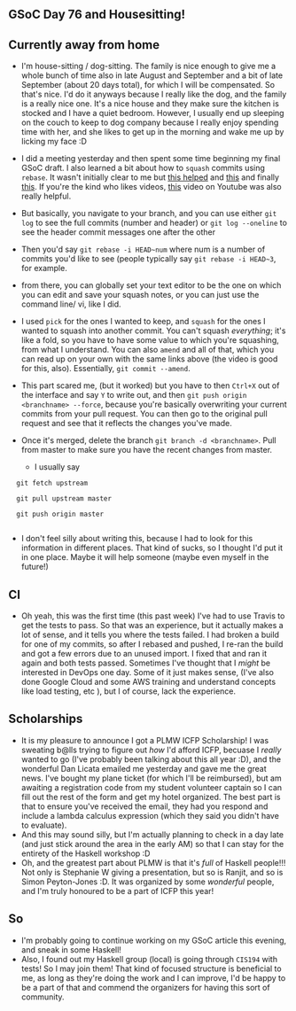 ## GSoC Day 76 and Housesitting!

## Currently away from home
- I'm house-sitting / dog-sitting. The family is nice enough to give me a whole bunch of time
  also in late August and September and a bit of late September (about 20 days total), for
  which I will be compensated. So that's nice. I'd do it anyways because I really like the dog,
  and the family is a really nice one. It's a nice house and they make sure the kitchen is
  stocked and I have a quiet bedroom. However, I usually end up sleeping on the couch to keep
  to dog company because I really enjoy spending time with her, and she likes to get up in the
  morning and wake me up by licking my face :D
  
- I did a meeting yesterday and then spent some time beginning my final GSoC draft. I also 
  learned a bit about how to ```squash``` commits using ```rebase```. It wasn't initially clear to me but 
  [this helped](https://stackoverflow.com/questions/14534397/squash-all-my-commits-into-one-for-github-pull-request/16642628#16642628)
  and [this](https://stackoverflow.com/questions/14534397/squash-all-my-commits-into-one-for-github-pull-request)
  and finally [this](https://blog.carbonfive.com/2017/08/28/always-squash-and-rebase-your-git-commits/).
  If you're the kind who likes videos, [this](https://www.youtube.com/watch?v=2E23I9PzplM) video on Youtube was also really helpful.

- But basically, you navigate to your branch,
  and you can use either ```git log``` to see the full commits (number and header) or 
  ```git log --oneline``` to see the header commit messages one after the other
- Then you'd say ```git rebase -i HEAD~num``` where num is a number of commits you'd like to see
  (people typically say ```git rebase -i HEAD~3```, for example. 
- from there, you can globally set your text editor to be the one on which you can edit and save
  your squash notes, or you can just use the command line/ vi, like I did.
- I used ```pick``` for the ones I wanted to keep, and ```squash``` for the ones I wanted to squash
  into another commit. You can't squash *everything*; it's like a fold, so you have to have some
  value to which you're squashing, from what I understand.
  You can also ```amend``` and all of that, which you can read up on your own
  with the same links above (the video is good for this, also). Essentially, ```git commit --amend```.
- This part scared me, (but it worked) but you have to then ```Ctrl+X``` out of the interface and 
  say ```Y``` to write out, and then ```git push origin <branchname> --force```, because you're
  basically overwriting your current commits from your pull request. You can then go to the
  original pull request and see that it reflects the changes you've made.
- Once it's merged, delete the branch ```git branch -d <branchname>```. Pull from master to make sure
  you have the recent changes from master.
  - I usually say 
```
  git fetch upstream
  
  git pull upstream master
  
  git push origin master
  
```
  
- I don't feel silly about writing this, because I had to look for this information in different places.
  That kind of sucks, so I thought I'd put it in one place. Maybe it will help someone (maybe even
  myself in the future!)
  
## CI
 - Oh yeah, this was the first time (this past week) I've had to use Travis to get the tests to pass.
   So that was an experience, but it actually makes a lot of sense, and it tells you where the tests
   failed. I had broken a build for one of my commits, so after I rebased and pushed, I re-ran the build
   and got a few errors due to an unused import. I fixed that and ran it again and both tests passed.
   Sometimes I've thought that I *might* be interested in DevOps one day. Some of it just makes sense,
   (I've also done Google Cloud and some AWS training and understand concepts like load testing, etc
   ), but I of course, lack the experience.
   
## Scholarships
 - It is my pleasure to announce I got a PLMW ICFP Scholarship! I was sweating b@lls trying to figure out
   *how* I'd afford ICFP, becuase I *really* wanted to go (I've probably been talking about this all year :D),
   and the wonderful Dan Licata emailed me yesterday and gave me the great news. I've bought my plane ticket (for which I'll    be reimbursed),
   but am awaiting a registration code from my student volunteer captain so I can fill out the rest of the form
   and get my hotel organized. The best part is that to ensure you've received the email, they had you
   respond and include a lambda calculus expression (which they said you didn't have to evaluate).
 - And this may sound silly, but I'm actually planning to check in a day late (and just stick around the area
   in the early AM) so that I can stay for the entirety of the Haskell workshop :D
 - Oh, and the greatest part about PLMW is that it's *full* of Haskell people!!! Not only is Stephanie W giving
   a presentation, but so is Ranjit, and so is Simon Peyton-Jones :D. It was organized by some *wonderful* people,
   and I'm truly honoured to be a part of ICFP this year! 
   
## So 
 - I'm probably going to continue working on my GSoC article this evening, and sneak in some Haskell!
 - Also, I found out my Haskell group (local) is going through ```CIS194``` with tests! So I may join them!
   That kind of focused structure is beneficial to me, as long as they're doing the work and I can improve,
   I'd be happy to be a part of that and commend the organizers for having this sort of community.

